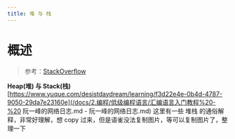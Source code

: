 ```yaml
---
title: 堆 与 栈
---
```


# 概述

> 参考：[StackOverflow](https://stackoverflow.com/questions/79923/what-and-where-are-the-stack-and-heap)

**Heap(堆) 与 Stack(栈)**
[https://www.yuque.com/desistdaydream/learning/f3d22e4e-0b4d-4787-9050-29da7e23160e](/docs/2.编程/低级编程语言/汇编语言入门教程%20-%20 阮一峰的网络日志.md - 阮一峰的网络日志.md) 这里有一些 堆栈 的通俗解释，非常好理解，想 copy 过来，但是语雀没法复制图片，等可以复制图片了，整理一下
